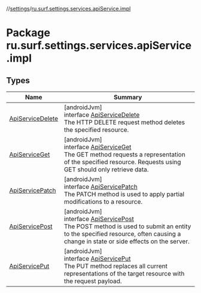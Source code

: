 //[settings](../../index.md)/[ru.surf.settings.services.apiService.impl](index.md)

# Package ru.surf.settings.services.apiService.impl

## Types

| Name | Summary |
|---|---|
| [ApiServiceDelete](-api-service-delete/index.md) | [androidJvm]<br>interface [ApiServiceDelete](-api-service-delete/index.md)<br>The HTTP DELETE request method deletes the specified resource. |
| [ApiServiceGet](-api-service-get/index.md) | [androidJvm]<br>interface [ApiServiceGet](-api-service-get/index.md)<br>The GET method requests a representation of the specified resource. Requests using GET should only retrieve data. |
| [ApiServicePatch](-api-service-patch/index.md) | [androidJvm]<br>interface [ApiServicePatch](-api-service-patch/index.md)<br>The PATCH method is used to apply partial modifications to a resource. |
| [ApiServicePost](-api-service-post/index.md) | [androidJvm]<br>interface [ApiServicePost](-api-service-post/index.md)<br>The POST method is used to submit an entity to the specified resource, often causing a change in state or side effects on the server. |
| [ApiServicePut](-api-service-put/index.md) | [androidJvm]<br>interface [ApiServicePut](-api-service-put/index.md)<br>The PUT method replaces all current representations of the target resource with the request payload. |
